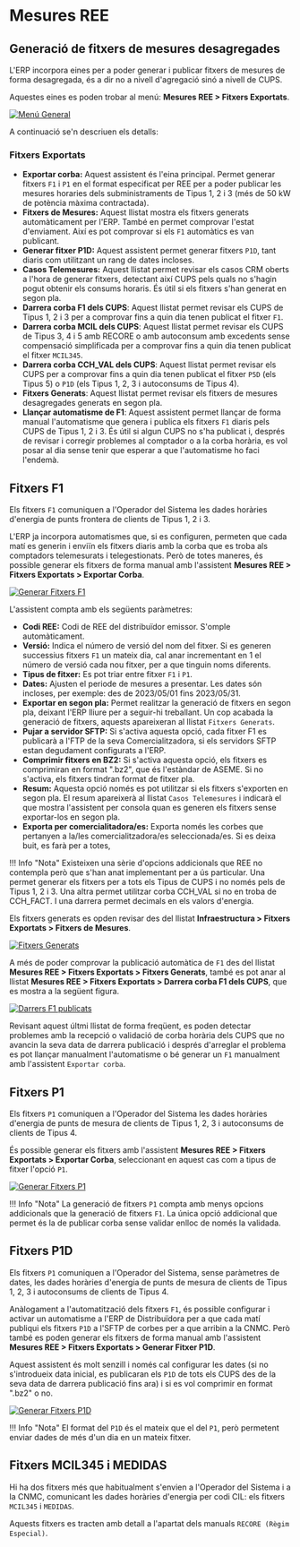 # Mesures REE

## Generació de fitxers de mesures desagregades

L'ERP incorpora eines per a poder generar i publicar fitxers de mesures de forma desagregada, és a dir no a nivell d'agregació
sinó a nivell de CUPS.

Aquestes eines es poden trobar al menú: **Mesures REE > Fitxers Exportats**.

[ ![Menú General](_static/medidas/menu_desagregados.png)](_static/medidas/menu_desagregados.png)

A continuació se'n descriuen els detalls:

### Fitxers Exportats
* **Exportar corba:** Aquest assistent és l'eina principal. Permet generar fitxers `F1` i `P1` en el format especificat per REE
per a poder publicar les mesures horaries dels subministraments de Tipus 1, 2 i 3 (més de 50 kW de potència màxima contractada).
* **Fitxers de Mesures:** Aquest llistat mostra els fitxers generats automàticament per l'ERP. També en permet comprovar l'estat d'enviament.
Així es pot comprovar si els `F1` automàtics es van publicant.
* **Generar fitxer P1D:** Aquest assistent permet generar fitxers `P1D`, tant diaris com utilitzant un rang de dates incloses.
* **Casos Telemesures:** Aquest llistat permet revisar els casos CRM oberts a l'hora de generar fitxers, detectant així CUPS pels
quals no s'hagin pogut obtenir els consums horaris. És útil si els fitxers s'han generat en segon pla.
* **Darrera corba F1 dels CUPS**: Aquest llistat permet revisar els CUPS de Tipus 1, 2 i 3 per a comprovar fins a quin dia tenen
publicat el fitxer `F1`.
* **Darrera corba MCIL dels CUPS**: Aquest llistat permet revisar els CUPS de Tipus 3, 4 i 5 amb RECORE o amb autoconsum amb excedents
sense compensació simplificada per a comprovar fins a quin dia tenen publicat el fitxer `MCIL345`.
* **Darrera corba CCH_VAL dels CUPS**: Aquest llistat permet revisar els CUPS per a comprovar fins a quin dia tenen
publicat el fitxer `P5D` (els Tipus 5) o `P1D` (els Tipus 1, 2, 3 i autoconsums de Tipus 4).
* **Fitxers Generats**: Aquest llistat permet revisar els fitxers de mesures desagregades generats en segon pla.
* **Llançar automatisme de F1**: Aquest assistent permet llançar de forma manual l'automatisme que genera i publica els fitxers `F1`
diaris pels CUPS de Tipus 1, 2 i 3. És útil si algun CUPS no s'ha publicat i, després de revisar i corregir problemes al comptador o
a la corba horària, es vol posar al dia sense tenir que esperar a que l'automatisme ho faci l'endemà.

## Fitxers F1

Els fitxers `F1` comuniquen a l'Operador del Sistema les dades horàries d'energia de punts frontera de clients de Tipus 1, 2 i 3.

L'ERP ja incorpora automatismes que, si es configuren, permeten que cada matí es generin i enviïn els fitxers diaris amb la corba que
es troba als comptadors telemesurats i telegestionats. Però de totes maneres, és possible generar els fitxers de forma manual amb l'assistent
**Mesures REE > Fitxers Exportats > Exportar Corba**.

[ ![Generar Fitxers F1](_static/medidas/f1.png)](_static/medidas/f1.png)

L'assistent compta amb els següents paràmetres:

* **Codi REE:** Codi de REE del distribuïdor emissor. S'omple automàticament.
* **Versió:** Indica el número de versió del nom del fitxer. Si es generen successius fitxers `F1` un mateix dia, cal anar
incrementant en 1 el número de versió cada nou fitxer, per a que tinguin noms diferents.
* **Tipus de fitxer:** Es pot triar entre fitxer `F1` i `P1`.
* **Dates:** Ajusten el periode de mesures a presentar. Les dates són incloses, per exemple: des de 2023/05/01 fins 2023/05/31.
* **Exportar en segon pla:** Permet realitzar la generació de fitxers en segon pla, deixant l'ERP lliure per a seguir-hi treballant.
Un cop acabada la generació de fitxers, aquests apareixeran al llistat `Fitxers Generats`.
* **Pujar a servidor SFTP:** Si s'activa aquesta opció, cada fitxer F1 es publicarà a l'FTP de la seva Comercialitzadora, si
els servidors SFTP estan degudament configurats a l'ERP.
* **Comprimir fitxers en BZ2:** Si s'activa aquesta opció, els fitxers es comprimiran en format ".bz2", que és l'estàndar de
ASEME. Si no s'activa, els fitxers tindran format de fitxer pla.
* **Resum:** Aquesta opció només es pot utilitzar si els fitxers s'exporten en segon pla. El resum apareixerà al llistat 
`Casos Telemesures` i indicarà el que mostra l'assistent per consola quan es generen els fitxers sense exportar-los en segon pla.
* **Exporta per comercialitadora/es:** Exporta només les corbes que pertanyen a la/les comercialitzadora/es seleccionada/es. 
Si es deixa buit, es farà per a totes,

!!! Info "Nota"
    Existeixen una sèrie d'opcions addicionals que REE no contempla però que s'han anat implementant per a ús particular.
    Una permet generar els fitxers per a tots els Tipus de CUPS i no només pels de Tipus 1, 2 i 3. Una altra permet utilitzar
    corba CCH_VAL si no en troba de CCH_FACT. I una darrera permet decimals en els valors d'energia.


Els fitxers generats es opden revisar des del llistat **Infraestructura > Fitxers Exportats > Fitxers de Mesures**.

[ ![Fitxers Generats](_static/medidas/ficheros_desagregados_generados.png)](_static/medidas/ficheros_desagregados_generados.png)

A més de poder comprovar la publicació automàtica de `F1` des del llistat **Mesures REE > Fitxers Exportats > Fitxers Generats**,
també es pot anar al llistat **Mesures REE > Fitxers Exportats > Darrera corba F1 dels CUPS**, que es mostra a la següent figura.

[ ![Darrers F1 publicats](_static/medidas/last_f1_curve_cups.png)](_static/medidas/last_f1_curve_cups.png)

Revisant aquest últmi llistat de forma freqüent, es poden detectar problemes amb la recepció o validació de corba horària dels CUPS 
que no avancin la seva data de darrera publicació i després d'arreglar el problema es pot llançar manualment l'automatisme o bé
generar un `F1` manualment amb l'assistent `Exportar corba`.

## Fitxers P1

Els fitxers `P1` comuniquen a l'Operador del Sistema les dades horàries d'energia de punts de mesura de clients de Tipus 1, 2, 3
i autoconsums de clients de Tipus 4.

És possible generar els fitxers amb l'assistent **Mesures REE > Fitxers Exportats > Exportar Corba**, seleccionant en aquest cas
com a tipus de fitxer l'opció `P1`.

[ ![Generar Fitxers P1](_static/medidas/p1.png)](_static/medidas/p1.png)

!!! Info "Nota"
    La generació de fitxers `P1` compta amb menys opcions addicionals que la generació de fitxers `F1`.
    La única opció addicional que permet és la de publicar corba sense validar enlloc de només la validada.

## Fitxers P1D

Els fitxers `P1` comuniquen a l'Operador del Sistema, sense paràmetres de dates, les dades horàries d'energia de punts de mesura 
de clients de Tipus 1, 2, 3 i autoconsums de clients de Tipus 4.

Anàlogament a l'automatització dels fitxers `F1`, és possible configurar i activar un automatisme a l'ERP de Distribuïdora per a que
cada matí publiqui els fitxers `P1D` a l'SFTP de corbes per a que arribin a la CNMC. Però també es poden generar els fitxers de forma
manual amb l'assistent **Mesures REE > Fitxers Exportats > Generar Fitxer P1D**.

Aquest assistent és molt senzill i només cal configurar les dates (si no s'introdueix data inicial, es publicaran els `P1D` de tots els
CUPS des de la seva data de darrera publicació fins ara) i si es vol comprimir en format ".bz2" o no.

[ ![Generar Fitxers P1D](_static/medidas/p1d.png)](_static/medidas/p1d.png)

!!! Info "Nota"
    El format del `P1D` és el mateix que el del `P1`, però permetent enviar dades
    de més d'un dia en un mateix fitxer.

## Fitxers MCIL345 i MEDIDAS

Hi ha dos fitxers més que habitualment s'envien a l'Operador del Sistema i a la CNMC, comunicant les dades horàries d'energia
per codi CIL: els fitxers `MCIL345` i `MEDIDAS`.

Aquests fitxers es tracten amb detall a l'apartat dels manuals `RECORE (Règim Especial)`.